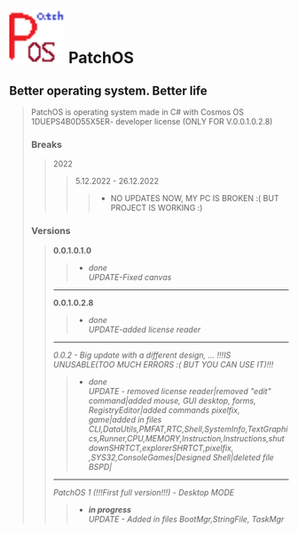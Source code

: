 # <img src="logo.png" style="width:100px"> **PatchOS** 
## Better operating system. Better life
> PatchOS is operating system made in C# with Cosmos OS
>1DUEPS4B0D55X5ER- developer license (ONLY FOR V.0.0.1.0.2.8)  
>### Breaks
>>2022
>>>5.12.2022 - 26.12.2022
>>>> - NO UPDATES NOW, MY PC IS BROKEN :( BUT PROJECT IS WORKING :)
>>>
>>
>
>### Versions
>>**0.0.1.0.1.0**
>>> + *done*  
>>>*UPDATE-Fixed canvas*
>>-----
>>**0.0.1.0.2.8**
>>> + *done*  
>>>*UPDATE-added license reader*
>>-----
>>*0.0.2 - Big update with a different design, ... !!!IS UNUSABLE(TOO MUCH ERRORS :( BUT YOU CAN USE IT)!!!*
>>> + *done*  
>>>*UPDATE - removed license reader|removed "edit" command|added mouse, GUI desktop, forms, RegistryEditor|added commands pixelfix, game|added in files CLI,DataUtils,PMFAT,RTC,Shell,SystemInfo,TextGraphics,Runner,CPU,MEMORY,Instruction,Instructions,shutdownSHRTCT,explorerSHRTCT,pixelfix, ,SYS32,ConsoleGames|Designed Shell|deleted file BSPD|*
>>-----
>>*PatchOS 1 (!!!First full version!!!) - Desktop MODE*
>>> + ***in progress***  
>>>*UPDATE - Added in files BootMgr,StringFile, TaskMgr*  
